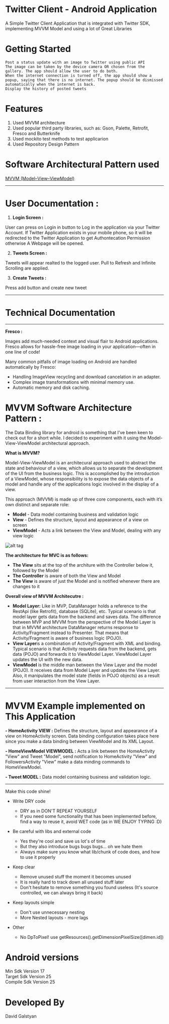 Twitter Client - Android Application
==========
A Simple Twitter Client Application that is integrated with Twitter SDK, implementing MVVM Model and using a lot of Great Libraries

Getting Started
==========
```
Post a status update with an image to Twitter using public API 
The image can be taken by the device camera OR chosen from the gallery. The app should allow the user to do both. 
When the internet connection is turned off, the app should show a popup, saying that there is no internet. The popup should be dismissed automatically when the internet is back. 
Display the history of posted tweets
```

Features
==========
1. Used MVVM architecture
2. Used popular third party libraries, such as: Gson, Palette, Retrofit, Fresco and Butterknife
3. Used mockito test methods to test applicarion
4. Used Repository Design Pattern

# Software Architectural Pattern used
[MVVM (Model–View–ViewModel)](https://en.wikipedia.org/wiki/Model–view–viewmodel)

-----------------------------------------------------------------------------------------------------

# User Documentation :

1. **Login Screen :**

User can press on Login in button to Log in the application via your Twitter Account. If Twitter Application exists in your mobile phone, so it will be redirected to the Twitter Application to get Authontecation Permission otherwise A Webpage will be opened.

2. **Tweets Screen :**

Tweets will appear realted to the logged user. Pull to Refresh and Infinite Scrolling are applied.

3. **Create Tweets :**

Press add button and create new tweet

-----------------------------------------------------------------------------------------------------

# Technical Documentation
-----------------------------------------------------------------------------------------------------
**Fresco :**

Images add much-needed context and visual flair to Android applications. Fresco allows for hassle-free image loading in your application—often in one line of code!

Many common pitfalls of image loading on Android are handled automatically by Fresco:
- Handling ImageView recycling and download cancelation in an adapter.
- Complex image transformations with minimal memory use.
- Automatic memory and disk caching.

# MVVM Software Architecture Pattern :

The Data Binding library for android is something that I’ve been keen to check out for a short while. I decided to experiment with it using the Model-View-ViewModel architectural approach.

**What is MVVM?**

Model-View-ViewModel is an architecural approach used to abstract the state and behaviour of a view, which allows us to separate the development of the UI from the business logic. This is accomplished by the introduction of a ViewModel, whose responsibility is to expose the data objects of a model and handle any of the applications logic involved in the display of a view.

This approach (MVVM) is made up of three core components, each with it’s own distinct and separate role:
- **Model** - Data model containing business and validation logic
- **View** - Defines the structure, layout and appearance of a view on screen
- **ViewModel** - Acts a link between the View and Model, dealing with any view logic

![alt tag](https://cdn-images-1.medium.com/max/1400/1*WfT-BCzN0ZAGzdE30oea1g.png)

**The architecture for MVC is as follows:**
- **The View** sits at the top of the architure with the Controller below it, followed by the Model
- **The Controller** is aware of both the View and Model
- **The View** is aware of just the Model and is notified whenever there are changes to it

**Overall view of MVVM Architecutre :**
- **Model Layer:** Like in MVP, DataManager holds a reference to the RestApi (like Retrofit), database (SQLite), etc. Typical scenario is that model layer gets data from the backend and saves data. The difference between MVP and MVVM from the perspective of the Model Layer is that in MVVM architecture DataManager returns response to Activity/Fragment instead to Presenter. That means that Activity/Fragment is aware of business logic (POJO).
- **View Layer**is a combination of Activity/Fragment with XML and binding. Typical scenario is that Activity requests data from the backend, gets data (POJO) and forwards it to ViewModel Layer. ViewModel Layer updates the UI with the new data.
- **ViewModel** is the middle man between the View Layer and the model (POJO). It receives data from Model Layer and updates the View Layer. Also, it manipulates the model state (fields in POJO objects) as a result from user interaction from the View Layer.

-----------------------------------------------------------------------------------------------------

# MVVM Example implemented on This Application

**- HomeActivity VIEW :**
Defines the structure, layout and appearance of a view on HomeActivity screen. Data binding configuration takes place here since you make a data binding between ViewModel and its XML Layout.

**- HomeViewModel VIEWMODEL :**
Acts a link between the HomeActivity "View" and Tweet "Model", send notification to HomeActivity "View" and FollowersActivity "View" make a data minding commands to HomeViewModel.

**- Tweet MODEL :**
Data model containing business and validation logic.

-----------------------------------------------------------------------------------------------------
Make this code shine!

- Write DRY code

    - DRY as in DON'T REPEAT YOURSELF
    - If you need some functionality that has been implemented before,
      find a way to reuse it, avoid WET code (as in WE ENJOY TYPING :D)

- Be careful with libs and external code

    - Yes they're cool and save us lot's of time
    - But they also introduce bugs bugs bugs... oh we hate them
    - Always make sure you know what lib/chunk of code does, and how to use it properly

- Keep clear

    - Remove unused stuff the moment it becomes unused
    - It is really hard to track down all unused stuff later
    - Don't hesitate to remove something you found useless
      (It's source controlled, we can always bring it back)

- Keep layouts simple

    - Don't use unnecessary nesting
    - More Nested layouts - more lags

- Other

    - No DpToPixel! use getResources().getDimensionPixelSize([dimen.id])

Android versions
==========
Min Sdk Version 17 <br/>
Target Sdk Version 25 <br/>
Compile Sdk Version 25

Developed By
==========
David Galstyan
